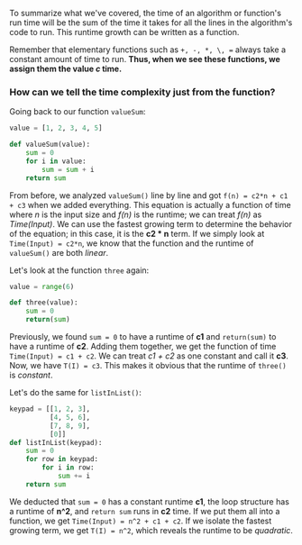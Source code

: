 To summarize what we've covered, the time of an algorithm or function's run time will be the sum of the time it takes for all the lines in the algorithm's code to run. This runtime growth can be written as a function. 

Remember that elementary functions such as  `+, -, *, \, =` always take a constant amount of time to run. **Thus, when we see these functions, we assign them the value *c* time.** 

### How can we tell the time complexity just from the function?

Going back to our function `valueSum`: 

```python
value = [1, 2, 3, 4, 5]

def valueSum(value):
	sum = 0
	for i in value:
    	sum = sum + i
    return sum
```

From before, we analyzed `valueSum()` line by line and got `f(n) = c2*n + c1 + c3` when we added everything. This equation is actually a function of time where *n* is the input size and *f(n)* is the runtime; we can treat *f(n)* as *Time(Input)*. We can use the fastest growing term to determine the behavior of the equation; in this case, it is the **c2 * n** term. If we simply look at `Time(Input) = c2*n`, we know that the function and the runtime of `valueSum()` are both *linear*.

Let's look at the function `three` again:

```python
value = range(6)

def three(value):
    sum = 0
    return(sum)
```

Previously, we found `sum = 0` to have a runtime of **c1** and `return(sum)` to have a runtime of **c2**. Adding them together, we get the function of time `Time(Input) = c1 + c2`. We can treat *c1 + c2* as one constant and call it **c3**. Now, we have `T(I) = c3`. This makes it obvious that the runtime of `three()` is *constant*.

Let's do the same for `listInList()`:
```python
keypad = [[1, 2, 3], 
          [4, 5, 6],
          [7, 8, 9],
          [0]] 
def listInList(keypad):
    sum = 0
    for row in keypad:
        for i in row:
            sum += i
    return sum
```

We deducted that `sum = 0` has a constant runtime **c1**, the loop structure has a runtime of **n^2**, and `return sum` runs in **c2** time. If we put them all into a function, we get `Time(Input) = n^2 + c1 + c2`. If we isolate the fastest growing term, we get `T(I) = n^2`, which reveals the runtime to be *quadratic*.

